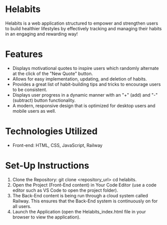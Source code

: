 # Helabits
Helabits is a web application structured to empower and strengthen users to build healthier lifestyles by effectively tracking and managing their habits in an engaging and rewarding way!

# Features
- Displays motivational quotes to inspire users which randomly alternate at the click of the "New Quote" button.
- Allows for easy implementation, updating, and deletion of habits.
- Provides a great list of habit-building tips and tricks to encourage users to be consistent.
- Displays user progress in a dynamic manner with an "+" (add) and "-" (subtract) button functionality.
- A modern, responsive design that is optimized for desktop users and mobile users as well.

# Technologies Utilized
- Front-end: HTML, CSS, JavaScript, Railway

# Set-Up Instructions
1. Clone the Repository: git clone <repository_url> cd helabits.
2. Open the Project (Front-End content) in Your Code Editor (use a code editor such as VS Code to open the project folder).
3. The Back-End content is being run through a cloud system called Railway. This ensures that the Back-End system is continuously on for all users.
4. Launch the Application (open the Helabits_index.html file in your browser to view the application).
